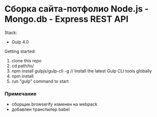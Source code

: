 # Сборка сайта-потфолио Node.js - Mongo.db - Express REST API

Stack:
 - Gulp 4.0
 
Getting started:

1. clone this repo
2. cd path/to/
3. npm install gulpjs/gulp-cli -g  // Install the latest Gulp CLI tools globally
4. npm install
6. run "gulp" command to start

### Примечание
- сборщик browserify изменен на webpack
- добавлен транспилер babel
